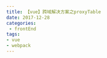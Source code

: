 ```yaml
---
title: 【vue】跨域解决方案之proxyTable
date: 2017-12-28
categories:
 - frontEnd
tags:
- vue
- webpack
---
```


